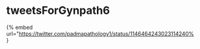 # tweetsForGynpath6

{% embed url="https://twitter.com/padmapathology1/status/1146464243023114240% }

